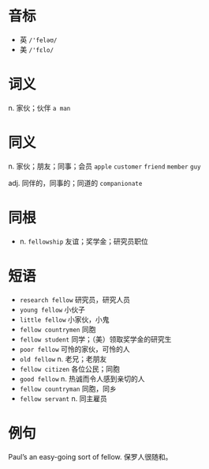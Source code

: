 # 音标

- 英 `/'feləʊ/`
- 美 `/'fɛlo/`

# 词义

n. 家伙；伙伴
`a man`

# 同义

n. 家伙；朋友；同事；会员
`apple` `customer` `friend` `member` `guy`

adj. 同伴的，同事的；同道的
`companionate`

# 同根

- n. `fellowship` 友谊；奖学金；研究员职位

# 短语

- `research fellow` 研究员，研究人员
- `young fellow` 小伙子
- `little fellow` 小家伙，小鬼
- `fellow countrymen` 同胞
- `fellow student` 同学；（美）领取奖学金的研究生
- `poor fellow` 可怜的家伙，可怜的人
- `old fellow` n. 老兄；老朋友
- `fellow citizen` 各位公民；同胞
- `good fellow` n. 热诚而令人感到亲切的人
- `fellow countryman` 同胞，同乡
- `fellow servant` n. 同主雇员

# 例句

Paul’s an easy-going sort of fellow.
保罗人很随和。


